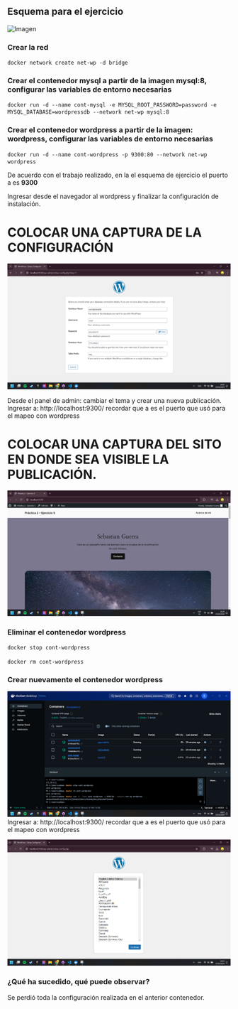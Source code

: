 ## Esquema para el ejercicio
![Imagen](img/esquema-ejercicio5.PNG)

### Crear la red
```
docker network create net-wp -d bridge
```

### Crear el contenedor mysql a partir de la imagen mysql:8, configurar las variables de entorno necesarias
```
docker run -d --name cont-mysql -e MYSQL_ROOT_PASSWORD=password -e MYSQL_DATABASE=wordpressdb --network net-wp mysql:8
```

### Crear el contenedor wordpress a partir de la imagen: wordpress, configurar las variables de entorno necesarias
```
docker run -d --name cont-wordpress -p 9300:80 --network net-wp wordpress
```

De acuerdo con el trabajo realizado, en la el esquema de ejercicio el puerto a es **9300**

Ingresar desde el navegador al wordpress y finalizar la configuración de instalación.
# COLOCAR UNA CAPTURA DE LA CONFIGURACIÓN

![Imagen5](https://github.com/sebasG101/2024B-ISWD633-practica2/blob/main/img/5.png?raw=true)


Desde el panel de admin: cambiar el tema y crear una nueva publicación.
Ingresar a: http://localhost:9300/ 
recordar que a es el puerto que usó para el mapeo con wordpress
# COLOCAR UNA CAPTURA DEL SITO EN DONDE SEA VISIBLE LA PUBLICACIÓN.
![Imagen5.1](https://github.com/sebasG101/2024B-ISWD633-practica2/blob/main/img/5.1.png?raw=true)
### Eliminar el contenedor wordpress
```
docker stop cont-wordpress

docker rm cont-wordpress
```

### Crear nuevamente el contenedor wordpress
![Imagen5.2](https://github.com/sebasG101/2024B-ISWD633-practica2/blob/main/img/5.2.png?raw=true)
Ingresar a: http://localhost:9300/ 
recordar que a es el puerto que usó para el mapeo con wordpress

![Imagen5.3](https://github.com/sebasG101/2024B-ISWD633-practica2/blob/main/img/5.3.png?raw=true)

### ¿Qué ha sucedido, qué puede observar?
Se perdió toda la configuración realizada en el anterior contenedor.





